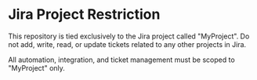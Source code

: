 # Jira Project Restriction

This repository is tied exclusively to the Jira project called "MyProject". Do not add, write, read, or update tickets related to any other projects in Jira.

All automation, integration, and ticket management must be scoped to "MyProject" only.
